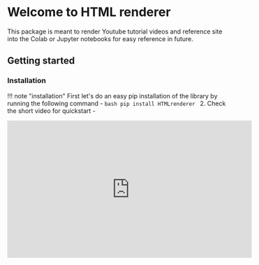 # Welcome to HTML renderer

This package is meant to render Youtube tutorial videos and reference site into the Colab or Jupyter notebooks for easy reference in future.

## Getting started
### Installation

!!! note "installation"
    First let's do an easy pip installation of the library by running the following command -
    ```bash
    pip install HTMLrenderer
    ```
2. Check the short video for quickstart - 

<iframe width="560" height="315" src="https://www.youtube.com/embed/PIzS0OB0qNU" title="YouTube video player" frameborder="0" allow="accelerometer; autoplay; clipboard-write; encrypted-media; gyroscope; picture-in-picture" allowfullscreen></iframe>
